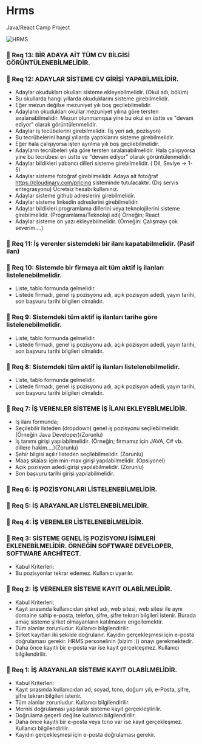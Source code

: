 # Hrms
Java/React Camp Project

![HRMS](https://user-images.githubusercontent.com/74874448/120930640-de5fb200-c6f6-11eb-9252-0527c2e1544e.png)

### 📌 Req 13: BİR ADAYA AİT TÜM CV BİLGİSİ GÖRÜNTÜLENEBİLMELİDİR.

### 📌 Req 12: ADAYLAR SİSTEME CV GİRİŞİ YAPABİLMELİDİR.
- Adaylar okudukları okulları sisteme ekleyebilmelidir. (Okul adı, bölüm)
- Bu okullarda hangi yıllarda okuduklarını sisteme girebilmelidir.
- Eğer mezun değilse mezuniyet yılı boş geçilebilmelidir.
- Adayların okudukları okullar mezuniyet yılına göre tersten sıralanabilmelidir. Mezun olunmamışsa yine bu okul en üstte ve "devam ediyor" olarak görüntülenmelidir.
- Adaylar iş tecübelerini girebilmelidir. (İş yeri adı, pozisyon)
- Bu tecrübelerini hangi yıllarda yaptıklarını sisteme girebilmelidir.
- Eğer hala çalışıyorsa işten ayrılma yılı boş geçilebilmelidir.
- Adayların tecrübeleri yıla göre tersten sıralanabilmelidir. Hala çalışıyorsa yine bu tecrübesi en üstte ve "devam ediyor" olarak görüntülenmelidir.
- Adaylar bildikleri yabancı dilleri sisteme girebilmelidir. ( Dil, Seviye -> 1-5)
- Adaylar sisteme fotoğraf girebilmelidir. Adaya ait fotoğraf https://cloudinary.com/pricing sisteminde tutulacaktır. (Dış servis entegrasyonu) Ücretsiz hesabı kullanınız.
- Adaylar sisteme github adreslerini girebilmelidir.
- Adaylar sisteme linkedin adreslerini girebilmelidir.
- Adaylar bildikleri programlama dillerini veya teknolojilerini sisteme girebilmelidir. (Programlama/Teknoloji adı) Örneğin; React
- Adaylar sisteme ön yazı ekleyebilmelidir. (Örneğin: Çalışmayı çok severim....)

### 📌 Req 11: İş verenler sistemdeki bir ilanı kapatabilmelidir. (Pasif ilan)

### 📌 Req 10: Sistemde bir firmaya ait tüm aktif iş ilanları listelenebilmelidir.
- Liste, tablo formunda gelmelidir.
- Listede firmadı, genel iş pozisyonu adı, açık pozisyon adedi, yayın tarihi, son başvuru tarihi bilgileri olmalıdır.

### 📌 Req 9: Sistemdeki tüm aktif iş ilanları tarihe göre listelenebilmelidir.
- Liste, tablo formunda gelmelidir.
- Listede firmadı, genel iş pozisyonu adı, açık pozisyon adedi, yayın tarihi, son başvuru tarihi bilgileri olmalıdır.

### 📌 Req 8: Sistemdeki tüm aktif iş ilanları listelenebilmelidir.
- Liste, tablo formunda gelmelidir.
- Listede firmadı, genel iş pozisyonu adı, açık pozisyon adedi, yayın tarihi, son başvuru tarihi bilgileri olmalıdır.

### 📌 Req 7: İŞ VERENLER SİSTEME İŞ İLANI EKLEYEBİLMELİDİR.
- İş ilanı formunda;
- Seçilebilir listeden (dropdown) genel iş pozisyonu seçilebilmelidir.(Örneğin Java Developer)(Zorunlu)
- İş tanımı girişi yapılabilmelidir. (Örneğin; firmamız için JAVA, C# vb. dillere hakim....)(Zorunlu)
- Şehir bilgisi açılır listeden seçilebilmelidir. (Zorunlu)
- Maaş skalası için min-max girişi yapılabilmelidir. (Opsiyonel)
- Açık pozisyon adedi girişi yapılabilmelidir. (Zorunlu)
- Son başvuru tarihi girişi yapılabilmelidir.

### 📌 Req 6: İŞ POZİSYONLARI LİSTELENEBİLMELİDİR.

### 📌 Req 5: İŞ ARAYANLAR LİSTELENEBİLMELİDİR.

### 📌 Req 4: İŞ VERENLER LİSTELENEBİLMELİDİR.

### 📌 Req 3: SİSTEME GENEL İŞ POZİSYONU İSİMLERİ EKLENEBİLMELİDİR. ÖRNEĞİN SOFTWARE DEVELOPER, SOFTWARE ARCHİTECT.
- Kabul Kriterleri:
- Bu pozisyonlar tekrar edemez. Kullanıcı uyarılır.

### 📌 Req 2: İŞ VERENLER SİSTEME KAYIT OLABİLMELİDİR.
- Kabul Kriterleri:
- Kayıt sırasında kullanıcıdan şirket adı, web sitesi, web sitesi ile aynı domaine sahip e-posta, telefon, şifre, şifre tekrarı bilgileri istenir. Burada amaç sisteme şirket olmayanların katılmasını engellemektir.
- Tüm alanlar zorunludur. Kullanıcı bilgilendirilir.
- Şirket kayıtları iki şekilde doğrulanır. Kayıdın gerçekleşmesi için e-posta doğrulaması gerekir. HRMS personelinin (bizim :)) onayı gerekmektedir.
- Daha önce kayıtlı bir e-posta var ise kayıt gerçekleşmez. Kullanıcı bilgilendirilir.

### 📌 Req 1: İŞ ARAYANLAR SİSTEME KAYIT OLABİLMELİDİR.
- Kabul Kriterleri:
- Kayıt sırasında kullanıcıdan ad, soyad, tcno, doğum yılı, e-Posta, şifre, şifre tekrarı bilgileri istenir.
- Tüm alanlar zorunludur. Kullanıcı bilgilendirilir.
- Mernis doğrulaması yapılarak sisteme kayıt gerçekleştirilir.
- Doğrulama geçerli değilse kullanıcı bilgilendirilir.
- Daha önce kayıtlı bir e-posta veya tcno var ise kayıt gerçekleşmez. Kullanıcı bilgilendirilir.
- Kayıdın gerçekleşmesi için e-posta doğrulaması gerekir.








